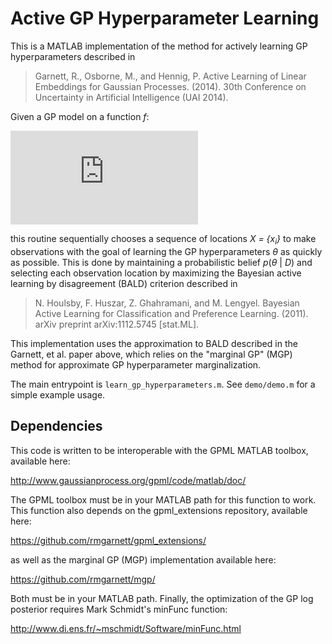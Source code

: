 Active GP Hyperparameter Learning
=================================

This is a MATLAB implementation of the method for actively learning GP
hyperparameters described in
> Garnett, R., Osborne, M., and Hennig, P. Active Learning of Linear
> Embeddings for Gaussian Processes. (2014). 30th Conference on
> Uncertainty in Artificial Intelligence (UAI 2014).

Given a GP model on a function *f*:

![p(f | \theta) = GP(f; mu(x; \theta), K(x, x'; \theta))][1]

this routine sequentially chooses a sequence of locations *X =
{x<sub>i</sub>}* to make observations with the goal of learning the GP
hyperparameters *&theta;* as quickly as possible. This is done by
maintaining a probabilistic belief *p*(*&theta;* | *D*) and selecting
each observation location by maximizing the Bayesian active learning
by disagreement (BALD) criterion described in

> N. Houlsby, F. Huszar, Z. Ghahramani, and M. Lengyel. Bayesian
> Active Learning for Classification and Preference
> Learning. (2011). arXiv preprint arXiv:1112.5745 [stat.ML].

This implementation uses the approximation to BALD described in the
Garnett, et al. paper above, which relies on the "marginal GP" (MGP)
method for approximate GP hyperparameter marginalization.

The main entrypoint is `learn_gp_hyperparameters.m`. See `demo/demo.m`
for a simple example usage.

Dependencies
------------

This code is written to be interoperable with the GPML MATLAB
toolbox, available here:

  http://www.gaussianprocess.org/gpml/code/matlab/doc/

The GPML toolbox must be in your MATLAB path for this function to
work. This function also depends on the gpml_extensions repository,
available here:

  https://github.com/rmgarnett/gpml_extensions/

as well as the marginal GP (MGP) implementation available here:

  https://github.com/rmgarnett/mgp/

Both must be in your MATLAB path. Finally, the optimization of
the GP log posterior requires Mark Schmidt's minFunc function:

  http://www.di.ens.fr/~mschmidt/Software/minFunc.html

[1]: http://latex.codecogs.com/svg.latex?p(f%20%5Cmid%20%5Ctheta)%20%3D%20%5Cmathcal%7BGP%7D%5Cbigl(f%3B%20%5Cmu(x%3B%20%5Ctheta)%2C%20K(x%2C%20x%27%3B%20%5Ctheta)%5Cbigr)
